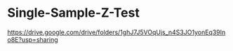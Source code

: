 # Single-Sample-Z-Test

https://drive.google.com/drive/folders/1ghJ7J5VOqUjs_n4S3JO1yonEq39Ino8E?usp=sharing
